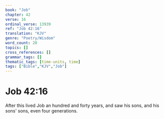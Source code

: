 ```yaml
---
book: "Job"
chapter: 42
verse: 16
ordinal_verse: 13939
ref: "Job 42:16"
translation: "KJV"
genre: "Poetry/Wisdom"
word_count: 20
topics: []
cross_references: []
grammar_tags: []
thematic_tags: [time-units, time]
tags: ["Bible","KJV","Job"]
---
```


# Job 42:16

After this lived Job an hundred and forty years, and saw his sons, and his sons' sons, even four generations.
